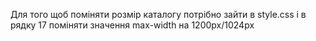 Для того щоб поміняти розмір каталогу потрібно зайти в style.css і в рядку 17 поміняти значення max-width на 1200px/1024px
